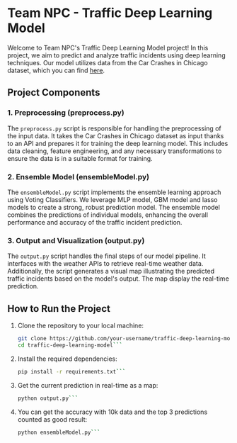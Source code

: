 # Team NPC - Traffic Deep Learning Model

Welcome to Team NPC's Traffic Deep Learning Model project! In this project, we aim to predict and analyze traffic incidents using deep learning techniques. Our model utilizes data from the Car Crashes in Chicago dataset, which you can find [here](link-to-dataset).

## Project Components

### 1. Preprocessing (preprocess.py)
The `preprocess.py` script is responsible for handling the preprocessing of the input data. It takes the Car Crashes in Chicago dataset as input thanks to an API and prepares it for training the deep learning model. This includes data cleaning, feature engineering, and any necessary transformations to ensure the data is in a suitable format for training.

### 2. Ensemble Model (ensembleModel.py)
The `ensembleModel.py` script implements the ensemble learning approach using Voting Classifiers. We leverage MLP model, GBM model and lasso models to create a strong, robust prediction model. The ensemble model combines the predictions of individual models, enhancing the overall performance and accuracy of the traffic incident prediction.

### 3. Output and Visualization (output.py)
The `output.py` script handles the final steps of our model pipeline. It interfaces with the weather APIs to retrieve real-time weather data. Additionally, the script generates a visual map illustrating the predicted traffic incidents based on the model's output. The map display the real-time prediction.

## How to Run the Project

1. Clone the repository to your local machine:

   ```bash
   git clone https://github.com/your-username/traffic-deep-learning-model.git
   cd traffic-deep-learning-model```
   
2. Install the required dependencies:

    ```bash
   pip install -r requirements.txt```

3. Get the current prediction in real-time as a map:
    ```bash
    python output.py```

4. You can get the accuracy with 10k data and the top 3 predictions counted as good result:

    ```bash
    python ensembleModel.py```